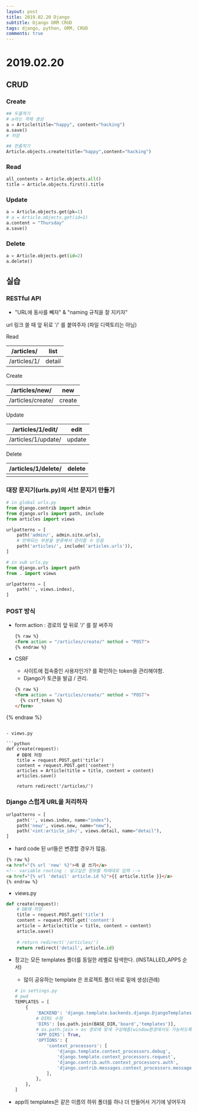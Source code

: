 ```yaml
---
layout: post
title: 2019.02.20 Django
subtitle: Django ORM CRUD
tags: django, python, ORM, CRUD
comments: true
---
```

# 2019.02.20

## CRUD

### Create

```python
## 두줄적기
# a라는 객체 생성
a = Article(title="happy", content="hacking")
a.save()
# 저장

## 한줄적기
Article.objects.create(title="happy",content="hacking")
```

### Read

```python
all_contents = Article.objects.all()
title = Article.objects.first().title
```

### Update

```python
a = Article.objects.get(pk=1)
# a = Article.objects.get(id=1)
a.content = "Thursday"
a.save()
```

### Delete

```python
a = Article.objects.get(id=2)
a.delete()
```



## 실습

### RESTful API

- "URL에 동사를 빼자" & "naming 규칙을 잘 지키자"

url 링크 쓸 때 앞 뒤로 '/' 를 붙여주자 (파일 디렉토리는 아님)

Read

| /articles/ | list |
| --- | --- |
| /articles/1/ | detail |

Create

| /articles/new/   | new   |
| --- | --- |
| /articles/create/ | create |

Update

| /articles/1/edit/ | edit |
| --- | --- |
| /articles/1/update/ | update |

Delete

| /articles/1/delete/ | delete |
| ------------------- | ------ |
|                     |        |



### 대장 문지기(urls.py)의 서브 문지기 만들기

```python
# in global urls.py
from django.contrib import admin
from django.urls import path, include
from articles import views

urlpatterns = [
    path('admin/', admin.site.urls),
    # 반복되는 부분을 분류해서 관리할 수 있음
    path('articles/', include('articles.urls')),
]
```

```python
# in sub urls.py
from django.urls import path
from . import views

urlpatterns = [
    path('', views.index),
]
```



### POST 방식

- form action : 경로의 앞 뒤로 '/' 를 잘 써주자

  ```html
  {% raw %}
  <form action = "/articles/create/" method = "POST">
  {% endraw %}
  ```

- CSRF

  - 사이트에 접속중인 사용자인가? 를 확인하는 token을 관리해야함.
  - Django가 토큰을 발급 / 관리.

  ```html
  {% raw %}
  <form action = "/articles/create/" method = "POST">
  	{% csrf_token %}
  </form>
{% endraw %}
  ```

- views.py

  ```python
  def create(request):
      # DB에 저장
      title = request.POST.get('title')
      content = request.POST.get('content')
      articles = Article(title = title, content = content)
      articles.save()
      
      return redirect('/articles/')
  ```



### Django 스럽게 URL을 처리하자

```python
urlpatterns = [
    path('', views.index, name="index"),
    path('new/', views.new, name="new"),
    path('<int:article_id>/', views.detail, name="detail"),
]
```

- hard code 된 url들은 변경할 경우가 많음.

```html
{% raw %}
<a href="{% url 'new' %}">새 글 쓰기</a>
<!-- variable routing : 넣고싶은 정보를 차례대로 입력 -->
<a href="{% url 'detail' article.id %}">{{ article.title }}</a>
{% endraw %}
```

- views.py

```python
def create(request):
    # DB에 저장
    title = request.POST.get('title')
    content = request.POST.get('content')
    article = Article(title = title, content = content)
    article.save()
    
    # return redirect('/articles/')
    return redirect('detail', article.id)
```



- 장고는 모든 templates 폴더를 동일한 레벨로 탐색한다. (INSTALLED_APPS 순서)

  - 많이 공유하는 template 은 프로젝트 폴더 바로 밑에 생성(관례) 

  ```python
  # in settings.py
  # pwd
  TEMPLATES = [
      {
          'BACKEND': 'django.template.backends.django.DjangoTemplates',
          # DIRS 수정
          'DIRS': [os.path.join(BASE_DIR,'board','templates')],
          # os.path.join > os 경로에 맞게 구성해줌(window환경에서도 가능하도록)
          'APP_DIRS': True,
          'OPTIONS': {
              'context_processors': [
                  'django.template.context_processors.debug',
                  'django.template.context_processors.request',
                  'django.contrib.auth.context_processors.auth',
                  'django.contrib.messages.context_processors.messages',
              ],
          },
      },
  ]
  ```

- app의 templates은 같은 이름의 하위 폴더를 하나 더 만들어서 거기에 넣어두자